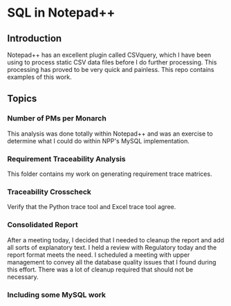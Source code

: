 # SQL in Notepad++

## Introduction

Notepad++ has an excellent plugin called CSVquery, which I have been using to process static CSV data files before I do further processing. This processing has proved to be very quick and painless. This repo contains examples of this work.

## Topics

### Number of PMs per Monarch

This analysis was done totally within Notepad++ and was an exercise to determine what I could do within NPP's MySQL implementation.

### Requirement Traceability Analysis

This folder contains my work on generating requirement trace matrices. 


### Traceability Crosscheck

Verify that the Python trace tool and Excel trace tool agree.

### Consolidated Report

After a meeting today, I decided that I needed to cleanup the report and add all sorts of explanatory text. I held a review with Regulatory today and the report format meets the need. I scheduled a meeting with upper management to convey all the database quality issues that I found during this effort. There was a lot of cleanup required that should not be necessary.

### Including some MySQL work
